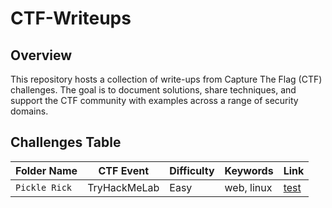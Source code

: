 # CTF-Writeups



## Overview
This repository hosts a collection of write-ups from Capture The Flag (CTF) challenges. The goal is to document solutions, share techniques, and support the CTF community with examples across a range of security domains.

## Challenges Table

| Folder Name     | CTF Event     | Difficulty | Keywords               | Link                                             |
|-----------------|---------------|------------|------------------------|--------------------------------------------------|
| `Pickle Rick`   | TryHackMeLab  | Easy       | web, linux             |        [test](THM%20Pickle%20Rick)               |




